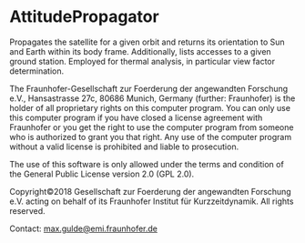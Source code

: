 # AttitudePropagator
Propagates the satellite for a given orbit and returns its orientation to Sun and Earth within its body frame.
Additionally, lists accesses to a given ground station.
Employed for thermal analysis, in particular view factor determination.

The Fraunhofer-Gesellschaft zur Foerderung der angewandten Forschung e.V.,
Hansastrasse 27c, 80686 Munich, Germany (further: Fraunhofer) is the holder
of all proprietary rights on this computer program. You can only use this
computer program if you have closed a license agreement with Fraunhofer or
you get the right to use the computer program from someone who is authorized
to grant you that right. Any use of the computer program without a valid
license is prohibited and liable to prosecution.

The use of this software is only allowed under the terms and condition of the
General Public License version 2.0 (GPL 2.0).

Copyright©2018 Gesellschaft zur Foerderung der angewandten Forschung e.V. acting
on behalf of its Fraunhofer Institut für  Kurzzeitdynamik. All rights reserved.

Contact: max.gulde@emi.fraunhofer.de
